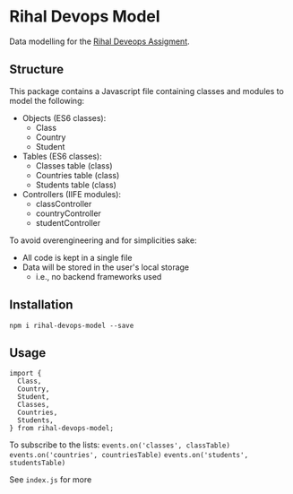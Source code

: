 # Rihal Devops Model

Data modelling for the [Rihal Deveops Assigment](https://github.com/rihal-om/rihal-challenges/tree/main/devops).

## Structure

This package contains a Javascript file containing classes and modules to model the following:

- Objects (ES6 classes):
  - Class
  - Country
  - Student
- Tables (ES6 classes):
  - Classes table (class)
  - Countries table (class)
  - Students table (class)
- Controllers (IIFE modules):
  - classController
  - countryController
  - studentController

To avoid overengineering and for simplicities sake:

- All code is kept in a single file
- Data will be stored in the user's local storage
  - i.e., no backend frameworks used

## Installation

`npm i rihal-devops-model --save`

## Usage

```
import {
  Class,
  Country,
  Student,
  Classes,
  Countries,
  Students,
} from rihal-devops-model;
```

To subscribe to the lists:
`events.on('classes', classTable)`
`events.on('countries', countriesTable)`
`events.on('students', studentsTable)`

See `index.js` for more
